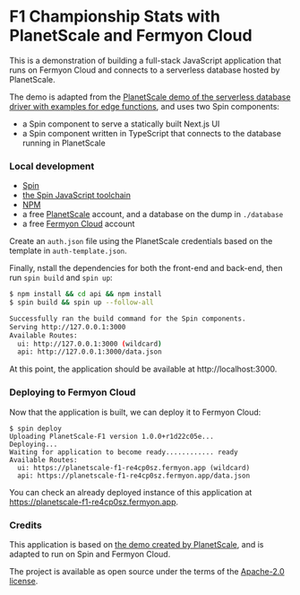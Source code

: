 # F1 Championship Stats with PlanetScale and Fermyon Cloud

This is a demonstration of building a full-stack JavaScript application that runs
on Fermyon Cloud and connects to a serverless database hosted by PlanetScale.

The demo is adapted from the [PlanetScale demo of the serverless database driver with examples for edge functions](https://f1.planetscale.com),
and uses two Spin components:

- a Spin component to serve a statically built Next.js UI
- a Spin component written in TypeScript that connects to the database running in PlanetScale

### Local development

- [Spin](https://developer.fermyon.com/spin)
- [the Spin JavaScript toolchain](https://developer.fermyon.com/spin/javascript-components)
- [NPM](https://docs.npmjs.com/downloading-and-installing-node-js-and-npm)
- a free [PlanetScale](https://planetscale.com) account, and a database on the dump in `./database`
- a free [Fermyon Cloud](https://cloud.fermyon.com) account

Create an `auth.json` file using the PlanetScale credentials based on the template in `auth-template.json`.

Finally, nstall the dependencies for both the front-end and back-end, then run `spin build` and `spin up`:

```bash
$ npm install && cd api && npm install
$ spin build && spin up --follow-all

Successfully ran the build command for the Spin components.
Serving http://127.0.0.1:3000
Available Routes:
  ui: http://127.0.0.1:3000 (wildcard)
  api: http://127.0.0.1:3000/data.json
```

At this point, the application should be available at http://localhost:3000.

### Deploying to Fermyon Cloud

Now that the application is built, we can deploy it to Fermyon Cloud:

```
$ spin deploy
Uploading PlanetScale-F1 version 1.0.0+r1d22c05e...
Deploying...
Waiting for application to become ready............ ready
Available Routes:
  ui: https://planetscale-f1-re4cp0sz.fermyon.app (wildcard)
  api: https://planetscale-f1-re4cp0sz.fermyon.app/data.json
```

You can check an already deployed instance of this application at https://planetscale-f1-re4cp0sz.fermyon.app.

### Credits

This application is based on [the demo created by PlanetScale](https://github.com/planetscale/f1-championship-stats),
and is adapted to run on Spin and Fermyon Cloud.

The project is available as open source under the terms of the [Apache-2.0 license](https://github.com/planetscale/f1-championship-stats/blob/main/LICENSE).

